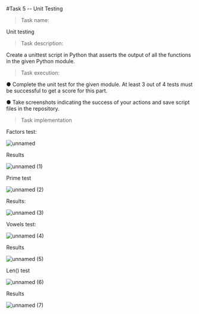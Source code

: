 #Task 5 -- Unit Testing 

>Task name:


Unit testing
>Task description:


Create a unittest script in Python that asserts the output of all the functions in the given Python module.

>Task execution:


● Complete the unit test for the given module. At least 3 out of 4 tests must be successful to get a score for this part.

● Take screenshots indicating the success of your actions and save script files in the repository.





>Task implementation 

Factors test:

![unnamed](https://user-images.githubusercontent.com/58246129/192385992-08409d28-1a61-4e9c-812e-026aaefe8637.png)

Results

![unnamed (1)](https://user-images.githubusercontent.com/58246129/192385961-344dad4a-a855-4473-8da6-54d8f73c73ef.png)

Prime test

![unnamed (2)](https://user-images.githubusercontent.com/58246129/192385829-9f9812e9-5731-4ff3-a583-ffda5f952f90.png)

Results:

![unnamed (3)](https://user-images.githubusercontent.com/58246129/192385805-f985a544-c382-4899-8b2a-a33a0e0dc21a.png)

Vowels test:

![unnamed (4)](https://user-images.githubusercontent.com/58246129/192385623-0b9959b3-4549-4dcf-b17b-201d4a07b398.png)

Results

![unnamed (5)](https://user-images.githubusercontent.com/58246129/192385602-f257ec50-ccc1-4491-acf1-b50c8460e4bc.png)

Len() test

![unnamed (6)](https://user-images.githubusercontent.com/58246129/192385521-d235d593-8f58-429f-9e9b-eb9b7e5d4159.png)

Results

![unnamed (7)](https://user-images.githubusercontent.com/58246129/192385505-8ea1ae91-c31d-463d-bd35-4a0ded65895c.png)
